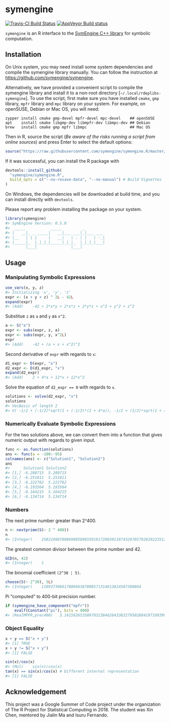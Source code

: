 
<!-- README.md is generated from README.Rmd. Please edit that file -->

# symengine

[![Travis-CI Build
Status](https://travis-ci.org/symengine/symengine.R.svg?branch=master)](https://travis-ci.org/symengine/symengine.R)
[![AppVeyor Build
status](https://ci.appveyor.com/api/projects/status/rr0tdh8ykvs04qg2?svg=true)](https://ci.appveyor.com/project/symengine/symengine-r)

`symengine` is an R interface to the [SymEngine C++
library](https://github.com/symengine/symengine) for symbolic
computation.

## Installation

On Unix system, you may need install some system dependencies and
compile the symengine library manually. You can follow the instruction
at <https://github.com/symengine/symengine>.

Alternatively, we have provided a convenient script to compile the
symengine library and install it to a non-root directory
\[`~/.local/rdeplibs-symengine`\]. To use the script, first make sure
you have installed `cmake`, `gmp` library, `mpfr` library and `mpc`
library on your system. For example, on openSUSE, Debian or Mac OS, you
will need:

    zypper install cmake gmp-devel mpfr-devel mpc-devel    ## openSUSE
    apt    install cmake libgmp-dev libmpfr-dev libmpc-dev ## Debian
    brew   install cmake gmp mpfr libmpc                   ## Mac OS

Then in R, source the script (*Be aware of the risks running a script
from online sources*) and press Enter to select the default options:

``` r
source("https://raw.githubusercontent.com/symengine/symengine.R/master/tools/install-symengine.R")
```

If it was successful, you can install the R package with

``` r
devtools::install_github(
  "symengine/symengine.R",
  build_opts = c("--no-resave-data", "--no-manual") # Build Vignettes
)
```

On Windows, the dependencies will be downloaded at build time, and you
can install directly with `devtools`.

Please report any problem installing the package on your system.

``` r
library(symengine)
#> SymEngine Version: 0.5.0
#>  _____           _____         _         
#> |   __|_ _ _____|   __|___ ___|_|___ ___ 
#> |__   | | |     |   __|   | . | |   | -_|
#> |_____|_  |_|_|_|_____|_|_|_  |_|_|_|___|
#>       |___|               |___|
```

## Usage

### Manipulating Symbolic Expressions

``` r
use_vars(x, y, z)
#> Initializing 'x', 'y', 'z'
expr <- (x + y + z) ^ 2L - 42L
expand(expr)
#> (Add)    -42 + 2*x*y + 2*x*z + 2*y*z + x^2 + y^2 + z^2
```

Substitue `z` as `a` and `y` as `x^2`.

``` r
a <- S("a")
expr <- subs(expr, z, a)
expr <- subs(expr, y, x^2L)
expr
#> (Add)    -42 + (a + x + x^2)^2
```

Second derivative of `expr` with regards to `x`:

``` r
d1_expr <- D(expr, "x")
d2_expr <- D(d1_expr, "x")
expand(d2_expr)
#> (Add)    2 + 4*a + 12*x + 12*x^2
```

Solve the equation of `d2_expr == 0` with regards to `x`.

``` r
solutions <- solve(d2_expr, "x")
solutions
#> VecBasic of length 2
#> V( -1/2 + (-1/2)*sqrt(1 + (-1/3)*(2 + 4*a)), -1/2 + (1/2)*sqrt(1 + (-1/3)*(2 + 4*a)) )
```

### Numerically Evaluate Symbolic Expressions

For the two solutions above, we can convert them into a function that
gives numeric output with regards to given input.

``` r
func <- as.function(solutions)
ans <- func(a = -100:-95)
colnames(ans) <- c("Solution1", "Solution2")
ans
#>      Solution1 Solution2
#> [1,] -6.280715  5.280715
#> [2,] -6.251811  5.251811
#> [3,] -6.222762  5.222762
#> [4,] -6.193564  5.193564
#> [5,] -6.164215  5.164215
#> [6,] -6.134714  5.134714
```

### Numbers

The next prime number greater than 2^400.

``` r
n <- nextprime(S(~ 2 ^ 400))
n
#> (Integer)    2582249878086908589655919172003011874329705792829223512830659356540647622016841194629645353280137831435903171972747493557
```

The greatest common divisor between the prime number and 42.

``` r
GCD(n, 42)
#> (Integer)    1
```

The binomial coefficient `(2^30 ¦ 5)`.

``` r
choose(S(~ 2^30), 5L)
#> (Integer)    11893730661780666387808571314613824587300864
```

Pi “computed” to 400-bit precision number.

``` r
if (symengine_have_component("mpfr"))
    evalf(Constant("pi"), bits = 400)
#> (RealMPFR,prec400)   3.1415926535897932384626433832795028841971693993751058209749445923078164062862089986280348253421170679821480865132823066
```

### Object Equality

``` r
x + y == S("x + y")
#> [1] TRUE
x + y != S("x + y")
#> [1] FALSE
```

``` r
sin(x)/cos(x)
#> (Mul)    sin(x)/cos(x)
tan(x) == sin(x)/cos(x) # Different internal representation
#> [1] FALSE
```

## Acknowledgement

This project was a Google Summer of Code project under the organization
of The R Project for Statistical Computing in 2018. The student was Xin
Chen, mentored by Jialin Ma and Isuru Fernando.
